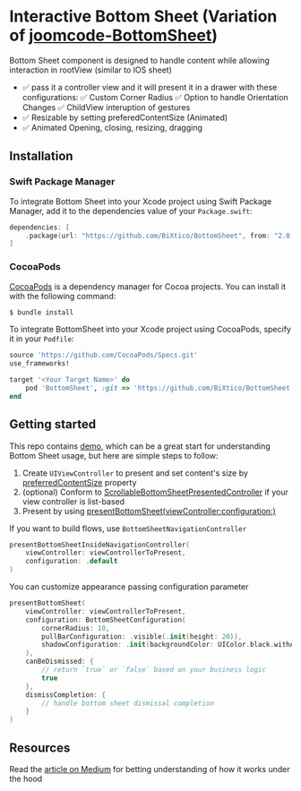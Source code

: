 # Interactive Bottom Sheet (Variation of [joomcode-BottomSheet](https://github.com/joomcode/BottomSheet))

Bottom Sheet component is designed to handle content while allowing interaction in rootView (similar to IOS sheet)
- ✅ pass it a controller view and it will present it in a drawer with these configurations:
    ✅ Custom Corner Radius
    ✅ Option to handle Orientation Changes
    ✅ ChildView interuption of gestures
- ✅ Resizable by setting preferedContentSize (Animated)
- ✅ Animated Opening, closing, resizing, dragging

## Installation

### Swift Package Manager

To integrate Bottom Sheet into your Xcode project using Swift Package Manager, add it to the dependencies value of your `Package.swift`:

```swift
dependencies: [
    .package(url: "https://github.com/BiXtico/BottomSheet", from: "2.0.0")
]
```

### CocoaPods

[CocoaPods](http://cocoapods.org) is a dependency manager for Cocoa projects. You can install it with the following command:

```bash
$ bundle install
```

To integrate BottomSheet into your Xcode project using CocoaPods, specify it in your `Podfile`:

```ruby
source 'https://github.com/CocoaPods/Specs.git'
use_frameworks!

target '<Your Target Name>' do
    pod 'BottomSheet', :git => 'https://github.com/BiXtico/BottomSheet'
end
```

## Getting started

This repo contains [demo](https://github.com/joomcode/BottomSheet/tree/main/BottomSheetDemo), which can be a great start for understanding Bottom Sheet usage, but here are simple steps to follow:
1. Create `UIViewController` to present and set content's size by [preferredContentSize](https://developer.apple.com/documentation/uikit/uiviewcontroller/1621476-preferredcontentsize) property
2. (optional) Conform to [ScrollableBottomSheetPresentedController](https://github.com/joomcode/BottomSheet/blob/81b0e2a7d405311b8456649452a8c49098490033/Sources/BottomSheet/Core/Presentation/BottomSheetPresentationController.swift#L12-L14) if your view controller is list-based
3. Present by using [presentBottomSheet(viewController:configuration:)](https://github.com/joomcode/BottomSheet/blob/1870921364ed2cd68d51d7e7837e16e692278ff5/Sources/BottomSheet/Core/Extensions/UIViewController%2BConvenience.swift#L79)

If you want to build flows, use `BottomSheetNavigationController`
```Swift
presentBottomSheetInsideNavigationController(
    viewController: viewControllerToPresent,
    configuration: .default
)
```

You can customize appearance passing configuration parameter
```Swift
presentBottomSheet(
    viewController: viewControllerToPresent,
    configuration: BottomSheetConfiguration(
        cornerRadius: 10,
        pullBarConfiguration: .visible(.init(height: 20)),
        shadowConfiguration: .init(backgroundColor: UIColor.black.withAlphaComponent(0.6))
    ),
    canBeDismissed: {
        // return `true` or `false` based on your business logic
        true
    },
    dismissCompletion: {
        // handle bottom sheet dismissal completion
    }
)
```

## Resources

Read the [article on Medium](https://medium.com/me/stats/post/400515255829) for betting understanding of how it works under the hood
